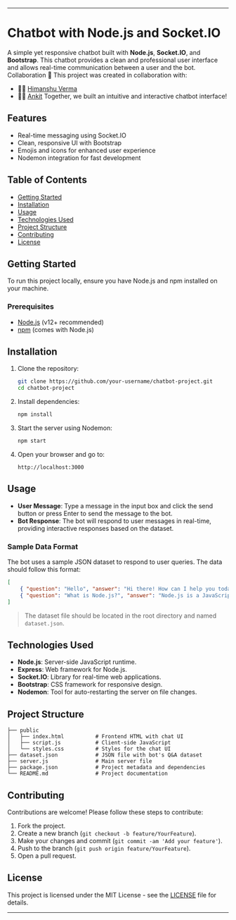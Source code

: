 
---

# Chatbot with Node.js and Socket.IO

A simple yet responsive chatbot built with **Node.js**, **Socket.IO**, and **Bootstrap**. This chatbot provides a clean and professional user interface and allows real-time communication between a user and the bot.
Collaboration 🤝
This project was created in collaboration with:

- 👨‍💻 [Himanshu Verma](https://www.linkedin.com/in/himanshu-verma12/)
- 🧑‍💼 [Ankit](https://www.linkedin.com/in/himanshu-verma12/)
Together, we built an intuitive and interactive chatbot interface!
## Features

- Real-time messaging using Socket.IO
- Clean, responsive UI with Bootstrap
- Emojis and icons for enhanced user experience
- Nodemon integration for fast development

## Table of Contents

- [Getting Started](#getting-started)
- [Installation](#installation)
- [Usage](#usage)
- [Technologies Used](#technologies-used)
- [Project Structure](#project-structure)
- [Contributing](#contributing)
- [License](#license)

## Getting Started

To run this project locally, ensure you have Node.js and npm installed on your machine.

### Prerequisites

- [Node.js](https://nodejs.org/) (v12+ recommended)
- [npm](https://www.npmjs.com/) (comes with Node.js)

## Installation

1. Clone the repository:

   ```bash
   git clone https://github.com/your-username/chatbot-project.git
   cd chatbot-project
   ```

2. Install dependencies:

   ```bash
   npm install
   ```

3. Start the server using Nodemon:

   ```bash
   npm start
   ```

4. Open your browser and go to:

   ```
   http://localhost:3000
   ```

## Usage

- **User Message**: Type a message in the input box and click the send button or press Enter to send the message to the bot.
- **Bot Response**: The bot will respond to user messages in real-time, providing interactive responses based on the dataset.

### Sample Data Format

The bot uses a sample JSON dataset to respond to user queries. The data should follow this format:

```json
[
    { "question": "Hello", "answer": "Hi there! How can I help you today?" },
    { "question": "What is Node.js?", "answer": "Node.js is a JavaScript runtime built on Chrome's V8 JavaScript engine." }
]
```

> The dataset file should be located in the root directory and named `dataset.json`.

## Technologies Used

- **Node.js**: Server-side JavaScript runtime.
- **Express**: Web framework for Node.js.
- **Socket.IO**: Library for real-time web applications.
- **Bootstrap**: CSS framework for responsive design.
- **Nodemon**: Tool for auto-restarting the server on file changes.
  
## Project Structure

```
├── public
│   ├── index.html          # Frontend HTML with chat UI
│   ├── script.js           # Client-side JavaScript
│   └── styles.css          # Styles for the chat UI
├── dataset.json            # JSON file with bot's Q&A dataset
├── server.js               # Main server file
├── package.json            # Project metadata and dependencies
└── README.md               # Project documentation
```

## Contributing

Contributions are welcome! Please follow these steps to contribute:

1. Fork the project.
2. Create a new branch (`git checkout -b feature/YourFeature`).
3. Make your changes and commit (`git commit -am 'Add your feature'`).
4. Push to the branch (`git push origin feature/YourFeature`).
5. Open a pull request.

## License

This project is licensed under the MIT License - see the [LICENSE](LICENSE) file for details.

---
